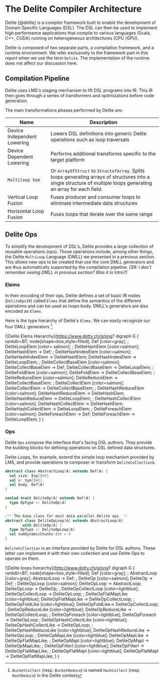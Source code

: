 # The Delite Compiler Architecture
Delite [@delite] is a compiler framework built to enable the development of Domain Specific Languages (DSL). The DSL can then be used to implement high performance applications that compile to various languages (Scala, C++, CUDA) running
on heterogeneous architectures (CPU /GPU). 

Delite is composed of two separate parts, a compilation framework, and a runtime environment. We refer exclusively to the framework part in this report when we use the term `Delite`. The implementation of the runtime does not affect our discussion here.

## Compilation Pipeline

Delite uses LMS's staging mechanism to lift DSL programs into IR. This IR then goes through a series of transformers and optimizations before code generation.

The main transformations phases performed by Delite are:

| Name                              | Description                                           |
| --------------------------------- | ----------------------------------------------------- |
| Device Independent Lowering       | Lowers DSL definitions into generic Delite operations such as loop traversals |
| Device Dependent Lowering         | Performs additional transforms specific to the  target platform |
| `Multiloop SoA`                     | Or `ArrayOfStruct` to `StructofArray`. Splits loops generating arrays of structures into a single structure of multiple loops generating an array for each field. | 
| Vertical Loop Fusion              | Fuses producer and consumer loops to eliminate intermediate data structures |
| Horizontal Loop Fusion            | Fuses loops that iterate over the same range | 


## Delite Ops

To simplify the development of DSL's, Delite provides a large collection of reusable operations (ops). Those operations include, among other things, the Delite `MultiLoop` Language (DMLL) we presented in a previous section. This allows new ops to be created that use the core DMLL generators and are thus automatically supported by the compilation pipeline.
*[SR: I don't remember seeing DMLL in previous section?  Was it in Intro?]*

### Elems
In their encoding of their ops, Delite defines a set of basic IR nodes (`DeliteOpsIR`) called `Elems` that define the semantics of the different operations and can be used as loops body. DMLL's generators are also encoded as `Elems`.

Here is the type hierarchy of Delite's `Elems`. We can easily recognize our four DMLL generators [^1]. 

[^1]: `BucketCollect` (resp. `BucketReduce`) is named `HashCollect` (resp. `HashReduce`) in the Delite context

![Delite Elems Hierarchy](https://www.dotty.ch/g/png?
  digraph G {
    rankdir=BT;
    node[shape=box,style=filled];
    Def [color=gray];
    ;
    DeliteLoopElem [color= salmon];
    ;
    DeliteHashElem [color=salmon];
    DeliteHashElem -> Def;
    ;
    DeliteHashIndexElem [color=salmon];
    DeliteHashIndexElem -> DeliteHashElem;
    DeliteHashIndexElem -> DeliteLoopElem;
    ;
    DeliteCollectBaseElem [color=salmon];
    DeliteCollectBaseElem -> Def;
    DeliteCollectBaseElem -> DeliteLoopElem;
    ;
    DeliteFoldElem [color=salmon];
    DeliteFoldElem -> DeliteCollectBaseElem;
    ;
    DeliteReduceElem [color=salmon];
    DeliteReduceElem -> DeliteCollectBaseElem;
    ;
    DeliteCollectElem [color=salmon];
    DeliteCollectElem -> DeliteCollectBaseElem;
    ;
    DeliteHashReduceElem [color=salmon];
    DeliteHashReduceElem -> DeliteHashElem;
    DeliteHashReduceElem -> DeliteLoopElem;
    ;
    DeliteHashCollectElem [color=salmon];
    DeliteHashCollectElem -> DeliteHashElem;
    DeliteHashCollectElem -> DeliteLoopElem;
    ;
    DeliteForeachElem [color=salmon];
    DeliteForeachElem -> Def;
    DeliteForeachElem -> DeliteLoopElem;
  }
)




### Ops
Delite `Ops` compose the interface that's facing DSL authors. They provide the building blocks for defining operations on DSL defined data structures. 

Delite Loops, for example, extend the simple loop mechanism provided by LMS, and provide operations to composer or transform `DeliteCollection`s.

```scala
abstract class AbstractLoop[A] extends Def[A] {
  val size: Exp[Int]
  val v: Sym[Int]
  val body: Def[A]
}

sealed trait DeliteOp[A] extends Def[A] {
  type OpType <: DeliteOp[A]
}

/** The base class for most data parallel Delite ops. */
abstract class DeliteOpLoop[A] extends AbstractLoop[A] 
        with DeliteOp[A] {
  type OpType <: DeliteOpLoop[A]
  val numDynamicChunks:Int = 0
}
```

`DeliteCollection` is an interface provided by Delite for DSL authors. These latter can implement it with their own collection and use Delite Ops to operate on them.

![Delite loops hierarchy](http://www.dotty.ch/g/png?
  digraph G {
    rankdir=BT;
    node[shape=box,style=filled];
    Def [color=gray];
    ;
    AbstractLoop [color=gray];
    AbstractLoop -> Def;
    ;
    DeliteOp [color=salmon];
    DeliteOp -> Def;
    ;
    DeliteOpLoop [color=salmon];
    DeliteOpLoop -> AbstractLoop;
    DeliteOpLoop -> DeliteOp;
    ;
    DeliteOpCollectLoop [color=lightblue];
    DeliteOpCollectLoop -> DeliteOpLoop;
    ;
    DeliteOpFlatMapLike [color=lightblue];
    DeliteOpFlatMapLike -> DeliteOpCollectLoop;
    ;
    DeliteOpFoldLike [color=lightblue];
    DeliteOpFoldLike-> DeliteOpCollectLoop;
    ;
    DeliteOpReduceLike [color=lightblue];
    DeliteOpReduceLike -> DeliteOpCollectLoop;
    ;
    DeliteOpForeach [color=lightblue]; 
    DeliteOpForeach -> DeliteOpLoop
    ;
    DeliteOpHashCollectLike [color=lightblue];
    DeliteOpHashCollectLike -> DeliteOpLoop;
    ;  
    DeliteOpHashReduceLike [color=lightblue];
    DeliteOpHashReduceLike -> DeliteOpLoop;
    ;
    DeliteOpMapLike [color=lightblue];
    DeliteOpMapLike -> DeliteOpFlatMapLike;
    ;
    DeliteOpMapI [color=lightblue];
    DeliteOpMapI -> DeliteOpMapLike;
    ;
    DeliteOpFilterI [color=lightblue];
    DeliteOpFilterI -> DeliteOpFlatMapLike;
    ;
    DeliteOpFlatMapI [color=lightblue];
    DeliteOpFlatMapI -> DeliteOpFlatMapLike;
  }
)
